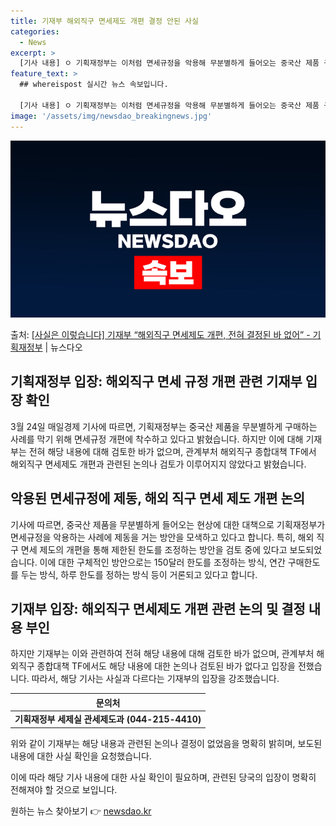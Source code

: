 ```yaml
---
title: 기재부 해외직구 면세제도 개편 결정 안된 사실
categories:
  - News
excerpt: >
  [기사 내용] ㅇ 기획재정부는 이처럼 면세규정을 악용해 무분별하게 들어오는 중국산 제품 구매형태에 제동을 걸…
feature_text: >
  ## whereispost 실시간 뉴스 속보입니다.

  [기사 내용] ㅇ 기획재정부는 이처럼 면세규정을 악용해 무분별하게 들어오는 중국산 제품 구매형태에 제동을 걸…
image: '/assets/img/newsdao_breakingnews.jpg'
---
```


![뉴스다오 속보](/assets/img/newsdao_breakingnews.jpg)

<p>출처: <a href="https://newsdao.kr/3431" rel="dofollow">[사실은 이렇습니다] 기재부 “해외직구 면세제도 개편, 전혀 결정된 바 없어” - 기획재정부</a> | 뉴스다오</p>

<h2>기획재정부 입장: 해외직구 면세 규정 개편 관련 기재부 입장 확인</h2>
<p data-ke-size="size16">3월 24일 매일경제 기사에 따르면, 기획재정부는 중국산 제품을 무분별하게 구매하는 사례를 막기 위해 면세규정 개편에 착수하고 있다고 밝혔습니다. 하지만 이에 대해 기재부는 전혀 해당 내용에 대해 검토한 바가 없으며, 관계부처 해외직구 종합대책 TF에서 해외직구 면세제도 개편과 관련된 논의나 검토가 이루어지지 않았다고 밝혔습니다.</p>
<h2 data-ke-size="size26">악용된 면세규정에 제동, 해외 직구 면세 제도 개편 논의</h2>
<p data-ke-size="size16">기사에 따르면, 중국산 제품을 무분별하게 들어오는 현상에 대한 대책으로 기획재정부가 면세규정을 악용하는 사례에 제동을 거는 방안을 모색하고 있다고 합니다. 특히, 해외 직구 면세 제도의 개편을 통해 제한된 한도를 조정하는 방안을 검토 중에 있다고 보도되었습니다. 이에 대한 구체적인 방안으로는 150달러 한도를 조정하는 방식, 연간 구매한도를 두는 방식, 하루 한도를 정하는 방식 등이 거론되고 있다고 합니다.</p>
<h2 data-ke-size="size26">기재부 입장: 해외직구 면세제도 개편 관련 논의 및 결정 내용 부인</h2>
<p data-ke-size="size16">하지만 기재부는 이와 관련하여 전혀 해당 내용에 대해 검토한 바가 없으며, 관계부처 해외직구 종합대책 TF에서도 해당 내용에 대한 논의나 검토된 바가 없다고 입장을 전했습니다. 따라서, 해당 기사는 사실과 다르다는 기재부의 입장을 강조했습니다.</p>
<table>
<thead>
<tr>
<th style="text-align: center; height: 17px;"><b>문의처</b></th>
</tr>
</thead>
<tbody>
<tr>
<td style="text-align: center; height: 17px;"><b>기획재정부 세제실 관세제도과 (044-215-4410)</b></td>
</tr>
</tbody>
</table>
<p data-ke-size="size16">위와 같이 기재부는 해당 내용과 관련된 논의나 결정이 없었음을 명확히 밝히며, 보도된 내용에 대한 사실 확인을 요청했습니다.</p>
<p data-ke-size="size16">이에 따라 해당 기사 내용에 대한 사실 확인이 필요하며, 관련된 당국의 입장이 명확히 전해져야 할 것으로 보입니다.</p> 

원하는 뉴스 찾아보기 👉 <a href="https://newsdao.kr" rel="dofollow">newsdao.kr</a>


